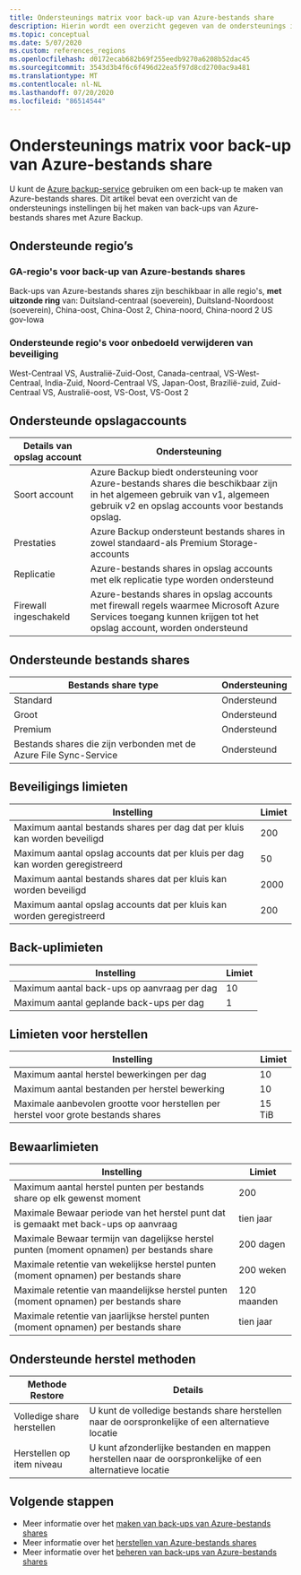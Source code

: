 ```yaml
---
title: Ondersteunings matrix voor back-up van Azure-bestands share
description: Hierin wordt een overzicht gegeven van de ondersteunings instellingen en beperkingen bij het maken van back-ups van Azure-bestands shares.
ms.topic: conceptual
ms.date: 5/07/2020
ms.custom: references_regions
ms.openlocfilehash: d0172ecab682b69f255eedb9270a6208b52dac45
ms.sourcegitcommit: 3543d3b4f6c6f496d22ea5f97d8cd2700ac9a481
ms.translationtype: MT
ms.contentlocale: nl-NL
ms.lasthandoff: 07/20/2020
ms.locfileid: "86514544"
---
```

# <a name="support-matrix-for-azure-file-share-backup"></a>Ondersteunings matrix voor back-up van Azure-bestands share

U kunt de [Azure backup-service](./backup-overview.md) gebruiken om een back-up te maken van Azure-bestands shares. Dit artikel bevat een overzicht van de ondersteunings instellingen bij het maken van back-ups van Azure-bestands shares met Azure Backup.

## <a name="supported-regions"></a>Ondersteunde regio’s

### <a name="ga-regions-for-azure-file-shares-backup"></a>GA-regio's voor back-up van Azure-bestands shares

Back-ups van Azure-bestands shares zijn beschikbaar in alle regio's, **met uitzonde ring** van: Duitsland-centraal (soeverein), Duitsland-Noordoost (soeverein), China-oost, China-Oost 2, China-noord, China-noord 2 US gov-Iowa

### <a name="supported-regions-for-accidental-delete-protection"></a>Ondersteunde regio's voor onbedoeld verwijderen van beveiliging

West-Centraal VS, Australië-Zuid-Oost, Canada-centraal, VS-West-Centraal, India-Zuid, Noord-Centraal VS, Japan-Oost, Brazilië-zuid, Zuid-Centraal VS, Australië-oost, VS-Oost, VS-Oost 2

## <a name="supported-storage-accounts"></a>Ondersteunde opslagaccounts

| Details van opslag account | Ondersteuning                                                      |
| ------------------------ | ------------------------------------------------------------ |
| Soort account            | Azure Backup biedt ondersteuning voor Azure-bestands shares die beschikbaar zijn in het algemeen gebruik van v1, algemeen gebruik v2 en opslag accounts voor bestands opslag. |
| Prestaties              | Azure Backup ondersteunt bestands shares in zowel standaard-als Premium Storage-accounts |
| Replicatie              | Azure-bestands shares in opslag accounts met elk replicatie type worden ondersteund |
| Firewall ingeschakeld         | Azure-bestands shares in opslag accounts met firewall regels waarmee Microsoft Azure Services toegang kunnen krijgen tot het opslag account, worden ondersteund|

## <a name="supported-file-shares"></a>Ondersteunde bestands shares

| Bestands share type                                   | Ondersteuning   |
| -------------------------------------------------- | --------- |
| Standard                                           | Ondersteund |
| Groot                                              | Ondersteund |
| Premium                                            | Ondersteund |
| Bestands shares die zijn verbonden met de Azure File Sync-Service | Ondersteund |

## <a name="protection-limits"></a>Beveiligings limieten

| Instelling                                                      | Limiet |
| ------------------------------------------------------------ | ----- |
| Maximum aantal bestands shares per dag dat per kluis kan worden beveiligd| 200   |
| Maximum aantal opslag accounts dat per kluis per dag kan worden geregistreerd | 50    |
| Maximum aantal bestands shares dat per kluis kan worden beveiligd | 2000   |
| Maximum aantal opslag accounts dat per kluis kan worden geregistreerd | 200   |

## <a name="backup-limits"></a>Back-uplimieten

| Instelling                                      | Limiet |
| -------------------------------------------- | ----- |
| Maximum aantal back-ups op aanvraag per dag | 10   |
| Maximum aantal geplande back-ups per dag | 1     |

## <a name="restore-limits"></a>Limieten voor herstellen

| Instelling                                                      | Limiet   |
| ------------------------------------------------------------ | ------- |
| Maximum aantal herstel bewerkingen per dag                           | 10      |
| Maximum aantal bestanden per herstel bewerking                         | 10      |
| Maximale aanbevolen grootte voor herstellen per herstel voor grote bestands shares | 15 TiB |

## <a name="retention-limits"></a>Bewaarlimieten

| Instelling                                                      | Limiet    |
| ------------------------------------------------------------ | -------- |
| Maximum aantal herstel punten per bestands share op elk gewenst moment | 200      |
| Maximale Bewaar periode van het herstel punt dat is gemaakt met back-ups op aanvraag | tien jaar |
| Maximale Bewaar termijn van dagelijkse herstel punten (moment opnamen) per bestands share| 200 dagen |
| Maximale retentie van wekelijkse herstel punten (moment opnamen) per bestands share | 200 weken |
| Maximale retentie van maandelijkse herstel punten (moment opnamen) per bestands share | 120 maanden |
| Maximale retentie van jaarlijkse herstel punten (moment opnamen) per bestands share | tien jaar |

## <a name="supported-restore-methods"></a>Ondersteunde herstel methoden

| Methode Restore     | Details                                                      |
| ------------------ | ------------------------------------------------------------ |
| Volledige share herstellen | U kunt de volledige bestands share herstellen naar de oorspronkelijke of een alternatieve locatie |
| Herstellen op item niveau | U kunt afzonderlijke bestanden en mappen herstellen naar de oorspronkelijke of een alternatieve locatie |

## <a name="next-steps"></a>Volgende stappen

* Meer informatie over het [maken van back-ups van Azure-bestands shares](backup-afs.md)
* Meer informatie over het [herstellen van Azure-bestands shares](restore-afs.md)
* Meer informatie over het [beheren van back-ups van Azure-bestands shares](manage-afs-backup.md)
